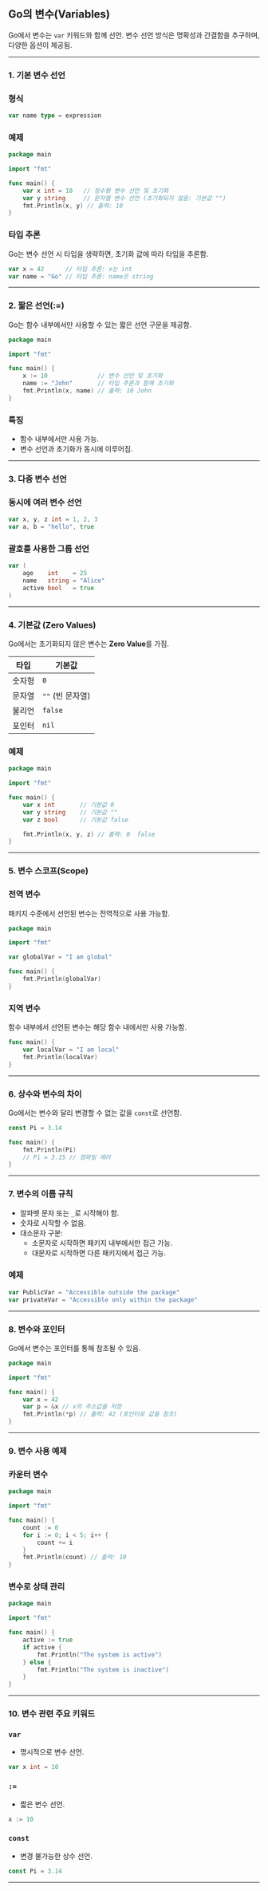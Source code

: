 ## **Go의 변수(Variables)**

Go에서 변수는 `var` 키워드와 함께 선언. 변수 선언 방식은 명확성과 간결함을 추구하며, 다양한 옵션이 제공됨.

---

### **1. 기본 변수 선언**

### **형식**

```go
var name type = expression
```

### **예제**

```go
package main

import "fmt"

func main() {
    var x int = 10   // 정수형 변수 선언 및 초기화
    var y string     // 문자열 변수 선언 (초기화되지 않음: 기본값 "")
    fmt.Println(x, y) // 출력: 10
}
```

### **타입 추론**

Go는 변수 선언 시 타입을 생략하면, 초기화 값에 따라 타입을 추론함.

```go
var x = 42      // 타입 추론: x는 int
var name = "Go" // 타입 추론: name은 string
```

---

### **2. 짧은 선언(:=)**

Go는 함수 내부에서만 사용할 수 있는 짧은 선언 구문을 제공함.

```go
package main

import "fmt"

func main() {
    x := 10              // 변수 선언 및 초기화
    name := "John"       // 타입 추론과 함께 초기화
    fmt.Println(x, name) // 출력: 10 John
}
```

### **특징**

- 함수 내부에서만 사용 가능.
- 변수 선언과 초기화가 동시에 이루어짐.

---

### **3. 다중 변수 선언**

### **동시에 여러 변수 선언**

```go
var x, y, z int = 1, 2, 3
var a, b = "hello", true
```

### **괄호를 사용한 그룹 선언**

```go
var (
    age    int    = 25
    name   string = "Alice"
    active bool   = true
)
```

---

### **4. 기본값 (Zero Values)**

Go에서는 초기화되지 않은 변수는 **Zero Value**를 가짐.

| 타입 | 기본값 |
| --- | --- |
| 숫자형 | `0` |
| 문자열 | `""` (빈 문자열) |
| 불리언 | `false` |
| 포인터 | `nil` |

### **예제**

```go
package main

import "fmt"

func main() {
    var x int       // 기본값 0
    var y string    // 기본값 ""
    var z bool      // 기본값 false

    fmt.Println(x, y, z) // 출력: 0  false
}
```

---

### **5. 변수 스코프(Scope)**

### **전역 변수**

패키지 수준에서 선언된 변수는 전역적으로 사용 가능함.

```go
package main

import "fmt"

var globalVar = "I am global"

func main() {
    fmt.Println(globalVar)
}
```

### **지역 변수**

함수 내부에서 선언된 변수는 해당 함수 내에서만 사용 가능함.

```go
func main() {
    var localVar = "I am local"
    fmt.Println(localVar)
}
```

---

### **6. 상수와 변수의 차이**

Go에서는 변수와 달리 변경할 수 없는 값을 `const`로 선언함.

```go
const Pi = 3.14

func main() {
    fmt.Println(Pi)
    // Pi = 3.15 // 컴파일 에러
}
```

---

### **7. 변수의 이름 규칙**

- 알파벳 문자 또는 `_`로 시작해야 함.
- 숫자로 시작할 수 없음.
- 대소문자 구분:
    - 소문자로 시작하면 패키지 내부에서만 접근 가능.
    - 대문자로 시작하면 다른 패키지에서 접근 가능.

### **예제**

```go
var PublicVar = "Accessible outside the package"
var privateVar = "Accessible only within the package"
```

---

### **8. 변수와 포인터**

Go에서 변수는 포인터를 통해 참조될 수 있음.

```go
package main

import "fmt"

func main() {
    var x = 42
    var p = &x // x의 주소값을 저장
    fmt.Println(*p) // 출력: 42 (포인터로 값을 참조)
}
```

---

### **9. 변수 사용 예제**

### **카운터 변수**

```go
package main

import "fmt"

func main() {
    count := 0
    for i := 0; i < 5; i++ {
        count += i
    }
    fmt.Println(count) // 출력: 10
}
```

### **변수로 상태 관리**

```go
package main

import "fmt"

func main() {
    active := true
    if active {
        fmt.Println("The system is active")
    } else {
        fmt.Println("The system is inactive")
    }
}
```

---

### **10. 변수 관련 주요 키워드**

### `var`

- 명시적으로 변수 선언.

```go
var x int = 10
```

### `:=`

- 짧은 변수 선언.

```go
x := 10
```

### `const`

- 변경 불가능한 상수 선언.

```go
const Pi = 3.14
```

---